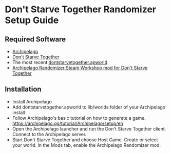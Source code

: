 # Don't Starve Together Randomizer Setup Guide

## Required Software

- [Archipelago](https://github.com/ArchipelagoMW/Archipelago/releases)
- [Don't Starve Together](https://store.steampowered.com/app/322330/Dont_Starve_Together/)
- The most recent [dontstarvetogether.apworld](https://github.com/DragonWolfLeo/Archipelago-DST/releases)
- [Archipelago Randomizer Steam Workshop mod for Don't Starve Together](https://steamcommunity.com/sharedfiles/filedetails/?id=3218471273)

## Installation
- Install Archipelago
- Add dontstarvetogether.apworld to lib/worlds folder of your Archipelago install
- Follow Archipelago's basic tutorial on how to generate a game. https://archipelago.gg/tutorial/Archipelago/setup/en
- Open the Archipelago launcher and run the Don't Starve Together client. Connect to the Archipelago server.
- Start Don't Starve Together and choose Host Game. Create or select your world. In the Mods tab, enable the Archipelago Randomizer mod. 
